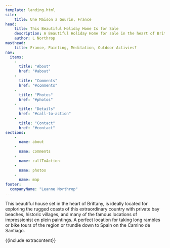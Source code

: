 ```yaml
---
template: landing.html
site:
    title: Une Maison a Gourin, France 
head:
    title: This Beautiful Holiday Home Is for Sale
    description: A Beautiful Holiday Home for sale in the heart of Brittany, France. 
    author: L Northrop
masthead:
    title: France, Painting, Meditation, Outdoor Activies? 
nav:
  items:
    -
      title: "About"
      href: "#about"
    -
      title: "Comments"
      href: "#comments"
    -
      title: "Photos"
      href: "#photos"
    -
      title: "Details"
      href: "#call-to-action"
    -
      title: "Contact"
      href: "#contact"
sections:
    -
      name: about
    - 
      name: comments
    - 
      name: callToAction
    - 
      name: photos
    - 
      name: map
footer:
  companyName: "Leanne Northrop"
---
```


This beautiful house set in the heart of Brittany, is ideally located for exploring the rugged coasts of this extraordinary country with private bay beaches, historic villages, and many of the famous locations of impressionist en plein paintings. A perfect location for taking long rambles or bike tours of the region or trundle down to Spain on the Camino de Santiago.

{{include extracontent}}
